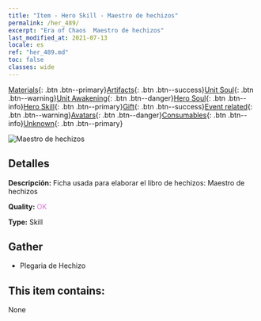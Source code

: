 ```yaml
---
title: "Item - Hero Skill - Maestro de hechizos"
permalink: /her_489/
excerpt: "Era of Chaos  Maestro de hechizos"
last_modified_at: 2021-07-13
locale: es
ref: "her_489.md"
toc: false
classes: wide
---
```

 [Materials](/ItemsES/){: .btn .btn--primary}[Artifacts](/ItemsES/Artifacts/){: .btn .btn--success}[Unit Soul](/ItemsES/UnitSoul/){: .btn .btn--warning}[Unit Awakening](/ItemsES/UnitAwakening/){: .btn .btn--danger}[Hero Soul](/ItemsES/HeroSoul/){: .btn .btn--info}[Hero Skill](/ItemsES/HeroSkill/){: .btn .btn--primary}[Gift](/ItemsES/Gift/){: .btn .btn--success}[Event related](/ItemsES/Events/){: .btn .btn--warning}[Avatars](/ItemsES/Avatars/){: .btn .btn--danger}[Consumables](/ItemsES/Consumables/){: .btn .btn--info}[Unknown](/ItemsES/Unknown/){: .btn .btn--primary}

 ![Maestro de hechizos](/images/t/ps_fashujingtong.png)

## Detalles
 **Descripción:** Ficha usada para elaborar el libro de hechizos: Maestro de hechizos

 **Quality:** <span style="color: #DA70D6">OK</span>

 **Type:** Skill

## Gather

*    Plegaria de Hechizo 

## This item contains:

  None

